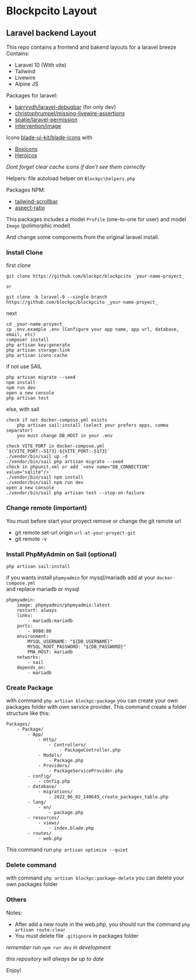 # Blockpcito Layout

## Laravel backend Layout

This repo contains a frontend and bakend layouts for a laravel breeze  
Contains:
- Laravel 10 (With vite)
- Tailwind
- Livewire
- Alpine JS

Packages for laravel:
- [barryvdh/laravel-debugbar](https://github.com/barryvdh/laravel-debugbar) (for only dev)
- [christophrumpel/missing-livewire-assertions](https://github.com/christophrumpel/missing-livewire-assertions)
- [spatie/laravel-permission](https://spatie.be/index.php/docs/laravel-permission)
- [intervention/image](http://image.intervention.io/)

Icons [blade-ui-kit/blade-icons](https://github.com/blade-ui-kit/blade-icons) with  
- [Boxicons](https://github.com/mallardduck/blade-boxicons)
- [Heroicos](https://github.com/blade-ui-kit/blade-heroicons)

_Dont forget clear cache icons if don't see them correctly_

Helpers: file autoload helper on `Blockpc\helpers.php`

Packages NPM:  

- [tailwind-scrollbar](https://github.com/adoxography/tailwind-scrollbar)
- [aspect-ratio](https://github.com/tailwindlabs/tailwindcss-aspect-ratio)

This packages includes a model `Profile` (one-to-one for user) and model `Image` (polimorphic model)

And change some components from the original laravel install.

### Install Clone

first clone

    git clone https://github.com/blockpc/blockpcito _your-name-proyect_

    or

    git clone -b laravel-9 --single-branch https://github.com/blockpc/blockpcito _your-name-proyect_

next

    cd _your-name-proyect_
    cp .env.example .env (Configure your app name, app url, database, email, etc)
    composer install
    php artisan key:generate
    php artisan storage:link
    php artisan icons:cache

if not use SAIL

	php artisan migrate --seed
	npm install
	npm run dev
	open a new console
	php artisan test

else, with sail

	check if not docker-compose.yml exists
		php artisan sail:install (select your prefers apps, comma separator)
		you must change DB_HOST in your .env

	check VITE_PORT in docker-compose.yml `${VITE_PORT:-5173}:${VITE_PORT:-5173}`
	./vendor/bin/sail up -d
	./vendor/bin/sail php artisan migrate --seed
	check in phpunit.xml or add `<env name="DB_CONNECTION" value="sqlite"/>`
	./vendor/bin/sail npm install
	./vendor/bin/sail npm run dev
	open a new console
	./vendor/bin/sail php artisan test --stop-on-failure

### Change remote (important)

You must before start your proyect remove or change the git remote url

- git remote set-url origin `url-at-your-proyect-git`
- git remote -v

### Install PhpMyAdmin on Sail (optional)

`php artisan sail:install`  

if you wants install `phpmyadmin` for mysql/mariadb add at your `docker-compose.yml`  
and replace mariadb or mysql  

```
phpmyadmin:
    image: phpmyadmin/phpmyadmin:latest
    restart: always
    links:
        - mariadb:mariadb
    ports:
        - 8080:80
    environment:
        MYSQL_USERNAME: "${DB_USERNAME}"
        MYSQL_ROOT_PASSWORD: "${DB_PASSWORD}"
        PMA_HOST: mariadb
    networks:
        - sail
    depends_on:
        - mariadb
```

### Create Package

with command `php artisan blockpc:package` you can create your own packages folder with own service provider.
This command create a folder structure like this:
```
Packages/
    - Package/
        - App/
            - Http/
                - Controllers/
                    - PackageController.php
            - Models/
                - Package.php
            - Providers/
                - PackageServiceProvider.php
        - config/
            - config.php
        - database/
            - migrations/
                - 2022_06_02_140645_create_packages_table.php
        - lang/
            - en/
                - package.php
        - resources/
            - views/
                - index.blade.php
        - routes/
            - web.php
```
This command run `php artisan optimize --quiet`

### Delete command

with command `php artisan blockpc:package-delete` you can delete your own packages folder

### Others

Notes:  
- After add a new route in the web.php, you should run the command `php artisan route:clear`
- You must delete file `.gitignore` in packages folder  

_remember run `npm run dev` in development_

_this repository will always be up to date_

Enjoy!
